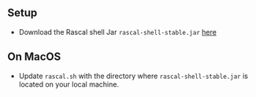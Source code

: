 ## Setup

* Download the Rascal shell Jar `rascal-shell-stable.jar` [here](https://www.rascal-mpl.org/docs/GettingStarted/DownloadAndInstallation/)

## On MacOS

* Update `rascal.sh` with the directory where `rascal-shell-stable.jar` is located on your local machine.
